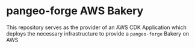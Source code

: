 # pangeo-forge AWS Bakery

This repository serves as the provider of an AWS CDK Application which deploys the necessary infrastructure to provide a `pangeo-forge` Bakery on AWS

